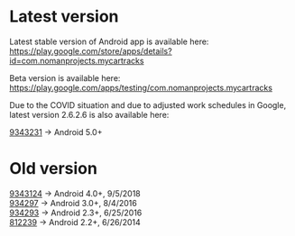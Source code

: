 # Latest version
Latest stable version of Android app is available here:  
https://play.google.com/store/apps/details?id=com.nomanprojects.mycartracks

Beta version is available here:  
https://play.google.com/apps/testing/com.nomanprojects.mycartracks

Due to the COVID situation and due to adjusted work schedules in Google, latest version 2.6.2.6 is also available here:

[9343231](https://github.com/mycartracks/mycartracks-release-history/blob/master/9343231.apk?raw=true) -> Android 5.0+

# Old version
[9343124](https://github.com/mycartracks/mycartracks-release-history/blob/master/9343124.apk?raw=true) -> Android 4.0+, 9/5/2018   
[934297](https://github.com/mycartracks/mycartracks-release-history/blob/master/934297.apk?raw=true) -> Android 3.0+, 8/4/2016  
[934293](https://github.com/mycartracks/mycartracks-release-history/blob/master/934293.apk?raw=true) -> Android 2.3+, 6/25/2016  
[812239](https://github.com/mycartracks/mycartracks-release-history/blob/master/812239.apk?raw=true) -> Android 2.2+, 6/26/2014  


